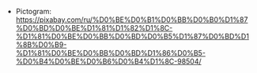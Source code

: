
- Pictogram: https://pixabay.com/ru/%D0%BE%D0%B1%D0%BB%D0%B0%D1%87%D0%BD%D0%BE%D1%81%D1%82%D1%8C-%D1%81%D0%BE%D0%BB%D0%BD%D0%B5%D1%87%D0%BD%D1%8B%D0%B9-%D1%81%D0%BE%D0%BB%D0%BD%D1%86%D0%B5-%D0%B4%D0%BE%D0%B6%D0%B4%D1%8C-98504/
